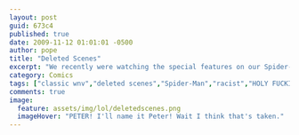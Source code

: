 ```yaml
---
layout: post
guid: 673c4
published: true
date: 2009-11-12 01:01:01 -0500
author: pope
title: "Deleted Scenes"
excerpt: "We recently were watching the special features on our Spider-Man DVD and wanted to share with you all a few important deleted scenes that we think should never have been removed in the first place. They really add to the feel of the film."
category: Comics
tags: ["classic wnv","deleted scenes","Spider-Man","racist","HOLY FUCKING SHITCANNON","junk jokes","My Spider-Dick is tingling!"]
comments: true 
image:
  feature: assets/img/lol/deletedscenes.png
  imageHover: "PETER! I'll name it Peter! Wait I think that's taken."
---
```


